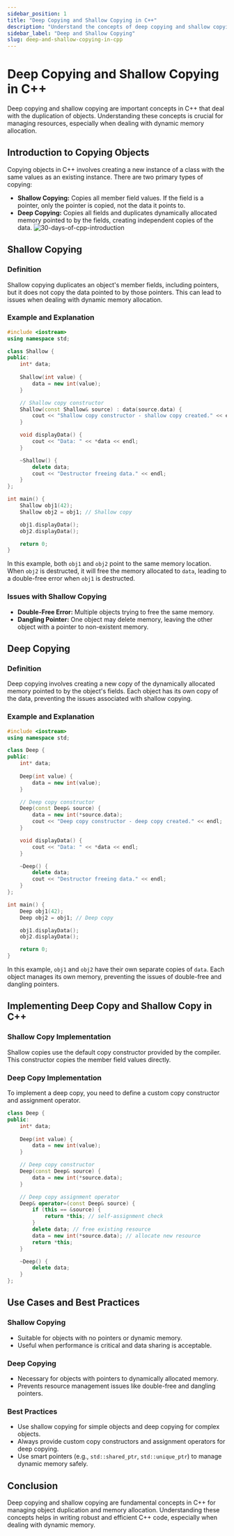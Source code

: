 ```yaml
---
sidebar_position: 1
title: "Deep Copying and Shallow Copying in C++"
description: "Understand the concepts of deep copying and shallow copying in C++, and learn how to implement them effectively."
sidebar_label: "Deep and Shallow Copying"
slug: deep-and-shallow-copying-in-cpp
---
```


# Deep Copying and Shallow Copying in C++

Deep copying and shallow copying are important concepts in C++ that deal with the duplication of objects. Understanding these concepts is crucial for managing resources, especially when dealing with dynamic memory allocation.

## Introduction to Copying Objects
Copying objects in C++ involves creating a new instance of a class with the same values as an existing instance. There are two primary types of copying:
- **Shallow Copying:** Copies all member field values. If the field is a pointer, only the pointer is copied, not the data it points to.
- **Deep Copying:** Copies all fields and duplicates dynamically allocated memory pointed to by the fields, creating independent copies of the data.
![30-days-of-cpp-introduction](../../static/img/day-20/static/img/day-20/Day-20-deep_copying_vs_Shallow_Copying.jpg)
## Shallow Copying
### Definition
Shallow copying duplicates an object's member fields, including pointers, but it does not copy the data pointed to by those pointers. This can lead to issues when dealing with dynamic memory allocation.

### Example and Explanation
```cpp
#include <iostream>
using namespace std;

class Shallow {
public:
    int* data;
    
    Shallow(int value) {
        data = new int(value);
    }

    // Shallow copy constructor
    Shallow(const Shallow& source) : data(source.data) {
        cout << "Shallow copy constructor - shallow copy created." << endl;
    }

    void displayData() {
        cout << "Data: " << *data << endl;
    }

    ~Shallow() {
        delete data;
        cout << "Destructor freeing data." << endl;
    }
};

int main() {
    Shallow obj1(42);
    Shallow obj2 = obj1; // Shallow copy

    obj1.displayData();
    obj2.displayData();

    return 0;
}
```
In this example, both `obj1` and `obj2` point to the same memory location. When `obj2` is destructed, it will free the memory allocated to `data`, leading to a double-free error when `obj1` is destructed.

### Issues with Shallow Copying
- **Double-Free Error:** Multiple objects trying to free the same memory.
- **Dangling Pointer:** One object may delete memory, leaving the other object with a pointer to non-existent memory.

## Deep Copying
### Definition
Deep copying involves creating a new copy of the dynamically allocated memory pointed to by the object's fields. Each object has its own copy of the data, preventing the issues associated with shallow copying.

### Example and Explanation
```cpp
#include <iostream>
using namespace std;

class Deep {
public:
    int* data;
    
    Deep(int value) {
        data = new int(value);
    }

    // Deep copy constructor
    Deep(const Deep& source) {
        data = new int(*source.data);
        cout << "Deep copy constructor - deep copy created." << endl;
    }

    void displayData() {
        cout << "Data: " << *data << endl;
    }

    ~Deep() {
        delete data;
        cout << "Destructor freeing data." << endl;
    }
};

int main() {
    Deep obj1(42);
    Deep obj2 = obj1; // Deep copy

    obj1.displayData();
    obj2.displayData();

    return 0;
}
```
In this example, `obj1` and `obj2` have their own separate copies of `data`. Each object manages its own memory, preventing the issues of double-free and dangling pointers.

## Implementing Deep Copy and Shallow Copy in C++
### Shallow Copy Implementation
Shallow copies use the default copy constructor provided by the compiler. This constructor copies the member field values directly.

### Deep Copy Implementation
To implement a deep copy, you need to define a custom copy constructor and assignment operator.
```cpp
class Deep {
public:
    int* data;
    
    Deep(int value) {
        data = new int(value);
    }

    // Deep copy constructor
    Deep(const Deep& source) {
        data = new int(*source.data);
    }

    // Deep copy assignment operator
    Deep& operator=(const Deep& source) {
        if (this == &source) {
            return *this; // self-assignment check
        }
        delete data; // free existing resource
        data = new int(*source.data); // allocate new resource
        return *this;
    }

    ~Deep() {
        delete data;
    }
};
```

## Use Cases and Best Practices
### Shallow Copying
- Suitable for objects with no pointers or dynamic memory.
- Useful when performance is critical and data sharing is acceptable.

### Deep Copying
- Necessary for objects with pointers to dynamically allocated memory.
- Prevents resource management issues like double-free and dangling pointers.

### Best Practices
- Use shallow copying for simple objects and deep copying for complex objects.
- Always provide custom copy constructors and assignment operators for deep copying.
- Use smart pointers (e.g., `std::shared_ptr`, `std::unique_ptr`) to manage dynamic memory safely.

## Conclusion
Deep copying and shallow copying are fundamental concepts in C++ for managing object duplication and memory allocation. Understanding these concepts helps in writing robust and efficient C++ code, especially when dealing with dynamic memory. 


